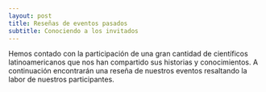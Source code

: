 ```yaml
---
layout: post
title: Reseñas de eventos pasados
subtitle: Conociendo a los invitados
---
```


Hemos contado con la participación de una gran cantidad de científicos latinoamericanos que nos han compartido sus historias y conocimientos. A continuación encontrarán una reseña de nuestros eventos resaltando la labor de nuestros participantes.